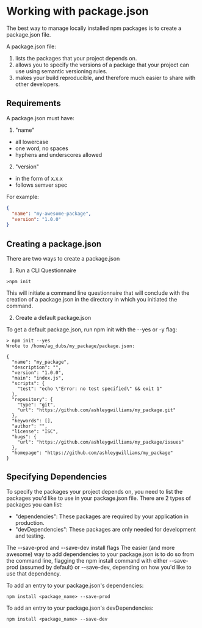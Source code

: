 # Working with package.json

The best way to manage locally installed npm packages is to create a package.json file.

A package.json file:

1. lists the packages that your project depends on.
2. allows you to specify the versions of a package that your project can use using semantic versioning rules.
3. makes your build reproducible, and therefore much easier to share with other developers.

## Requirements
A package.json must have:

1. "name"
- all lowercase
- one word, no spaces
- hyphens and underscores allowed
2. "version"
- in the form of x.x.x
- follows semver spec

For example:

```json
{
  "name": "my-awesome-package",
  "version": "1.0.0"
}
```

## Creating a package.json

There are two ways to create a package.json

1. Run a CLI Questionnaire
```
>npm init
```
This will initiate a command line questionnaire that will conclude with the creation of a package.json in the directory in which you initiated the command.

2. Create a default package.json

To get a default package.json, run npm init with the --yes or -y flag:
```
> npm init --yes
Wrote to /home/ag_dubs/my_package/package.json:

{
  "name": "my_package",
  "description": "",
  "version": "1.0.0",
  "main": "index.js",
  "scripts": {
    "test": "echo \"Error: no test specified\" && exit 1"
  },
  "repository": {
    "type": "git",
    "url": "https://github.com/ashleygwilliams/my_package.git"
  },
  "keywords": [],
  "author": "",
  "license": "ISC",
  "bugs": {
    "url": "https://github.com/ashleygwilliams/my_package/issues"
  },
  "homepage": "https://github.com/ashleygwilliams/my_package"
}
```

## Specifying Dependencies

To specify the packages your project depends on, you need to list the packages you'd like to use in your package.json file. There are 2 types of packages you can list:

- "dependencies": These packages are required by your application in production.
- "devDependencies": These packages are only needed for development and testing.

The --save-prod and --save-dev install flags
The easier (and more awesome) way to add dependencies to your package.json is to do so from the command line, flagging the npm install command with either --save-prod (assumed by default) or --save-dev, depending on how you'd like to use that dependency.

To add an entry to your package.json's dependencies:
```
npm install <package_name> --save-prod
```
To add an entry to your package.json's devDependencies:
```
npm install <package_name> --save-dev
```
